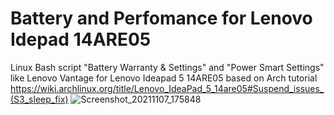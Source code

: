 # Battery and Perfomance for Lenovo Idepad 14ARE05
Linux Bash script "Battery Warranty & Settings" and "Power Smart Settings" like Lenovo Vantage for Lenovo Ideapad 5 14ARE05
based on Arch tutorial https://wiki.archlinux.org/title/Lenovo_IdeaPad_5_14are05#Suspend_issues_(S3_sleep_fix)
![Screenshot_20211107_175848](https://user-images.githubusercontent.com/93856367/140651533-3b06518d-8d5c-42ec-ab35-5916a440fd65.png)
